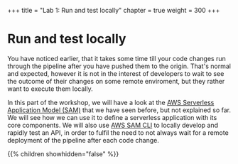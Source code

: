 +++
title = "Lab 1: Run and test locally"
chapter = true
weight = 300
+++

# Run and test locally

You have noticed earlier, that it takes some time till your code changes run through the pipeline after you have pushed them to the origin. That's normal and expected, however it is not in the interest of developers to wait to see the outcome of their changes on some remote enviroment, but they rather want to execute them locally.

In this part of the workshop, we will have a look at the [AWS Serverless Application Model (SAM)](https://github.com/awslabs/serverless-application-model) that we have seen before, but not explained so far. We will see how we can use it to define a serverless application with its core components.  We will also use [AWS SAM CLI](http://docs.aws.amazon.com/lambda/latest/dg/test-sam-local.html) to locally develop and rapidly test an API, in order to fulfil the need to not always wait for a remote deployment of the pipeline after each code change.

{{% children showhidden="false" %}}
